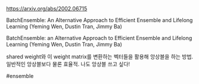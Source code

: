 https://arxiv.org/abs/2002.06715

BatchEnsemble: An Alternative Approach to Efficient Ensemble and Lifelong Learning (Yeming Wen, Dustin Tran, Jimmy Ba)

BatchEnsemble: an Alternative Approach to Efficient Ensemble and Lifelong Learning (Yeming Wen, Dustin Tran, Jimmy Ba)

shared weight와 이 weight matrix를 변환하는 벡터들을 활용해 앙상블을 하는 방법. 일반적인 앙상블보다 물론 효율적. 나도 앙상블 쓰고 싶다!

#ensemble